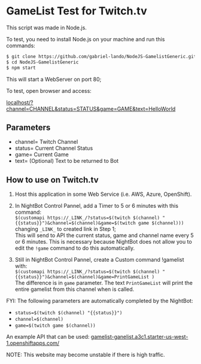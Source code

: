 # GameList Test for Twitch.tv

This script was made in Node.js.

To test, you need to install Node.js on your machine and run this commands:

```bash
$ git clone https://github.com/gabriel-lando/NodeJS-GamelistGeneric.git
$ cd NodeJS-GamelistGeneric
$ npm start
```

This will start a WebServer on port 80;

To test, open browser and access:

[localhost/?channel=CHANNEL&status=STATUS&game=GAME&text=HelloWorld](http://localhost/?channel=CHANNEL&status=STATUS&game=GAME&text=HelloWorld)

## Parameters

- channel= Twitch Channel
- status= Current Channel Status
- game= Current Game
- text= (Optional) Text to be returned to Bot

## How to use on Twitch.tv

1) Host this application in some Web Service (i.e. AWS, Azure, OpenShift).
2) In NightBot Control Pannel, add a Timer to 5 or 6 minutes with this command: <br/>
`$(customapi https://_LINK_/?status=$(twitch $(channel) "{{status}}")&channel=$(channel)&game=$(twitch game $(channel)))` <br/>
changing `_LINK_` to created link in Step 1; <br/>
This will send to API the current status, game and channel name every 5 or 6 minutes. This is necessary because NightBot does not allow you to edit the `!game` command to do this automatically.

3) Still in NightBot Control Pannel, create a Custom command !gamelist with: <br/>
`$(customapi https://_LINK_/?status=$(twitch $(channel) "{{status}}")&channel=$(channel)&game=PrintGameList )` <br/>
The difference is in `game` parameter. The text `PrintGameList` will print the entire gamelist from this channel when is called.

FYI: The following parameters are automatically completed by the NightBot:
- `status=$(twitch $(channel) "{{status}}")`
- `channel=$(channel)`
- `game=$(twitch game $(channel))`

An example API that can be used:
[gamelist-ganelist.a3c1.starter-us-west-1.openshiftapps.com/](http://gamelist-ganelist.a3c1.starter-us-west-1.openshiftapps.com/)

NOTE: This website may become unstable if there is high traffic.
